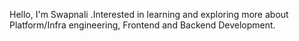 Hello, I'm Swapnali .Interested in learning and exploring more about Platform/Infra engineering, Frontend and Backend Development.

<!---
Swapnali13/Swapnali13 is a ✨ special ✨ repository because its `README.md` (this file) appears on your GitHub profile.
You can click the Preview link to take a look at your changes.
--->
